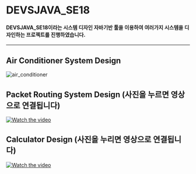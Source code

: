 # **DEVSJAVA_SE18**

#### DEVSJAVA_SE18이라는 시스템 디자인 자바기반 툴을 이용하여 여러가지 시스템을 디자인하는 프로젝트를 진행하였습니다.
------

## Air Conditioner System Design
![air_conditioner](https://github.com/DustinYook/DEVSJAVA_SE18/blob/master/%EA%B2%B0%EA%B3%BC%EC%BA%A1%EC%B2%98.PNG)

## Packet Routing System Design (사진을 누르면 영상으로 연결됩니다)
[![Watch the video](https://github.com/DustinYook/DEVSJAVA_SE18/blob/master/front.PNG)](https://github.com/DustinYook/DEVSJAVA_SE18/blob/master/Routing%20Model.mp4)

## Calculator Design (사진을 누리면 영상으로 연결됩니다)
[![Watch the video](https://github.com/DustinYook/DEVSJAVA_SE18/blob/master/front1.PNG)](https://github.com/DustinYook/DEVSJAVA_SE18/blob/master/calculator.mp4)
